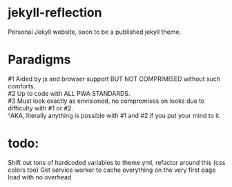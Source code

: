 # jekyll-reflection
Personal Jekyll website, soon to be a published jekyll theme.

# Paradigms
#1 Aided by js and browser support BUT NOT COMPRIMISED without such comforts.\
#2 Up to code with ALL PWA STANDARDS.\
#3 Must look exactly as envisioned, no compromises on looks due to difficulty with #1 or #2.\
^AKA, literally anything is possible with #1 and #2 if you put your mind to it.

# todo:
Shift out tons of hardcoded variables to theme.yml, refactor around this (css colors too)
Get service worker to cache everything on the very first page load with no overhead
